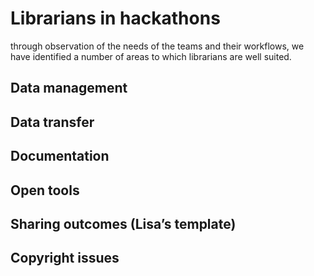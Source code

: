 # Librarians in hackathons
through observation of the needs of the teams and their workflows, we have identified a number of areas to which librarians are well suited.

## Data management

## Data transfer

## Documentation

## Open tools

## Sharing outcomes (Lisa’s template)

## Copyright issues
